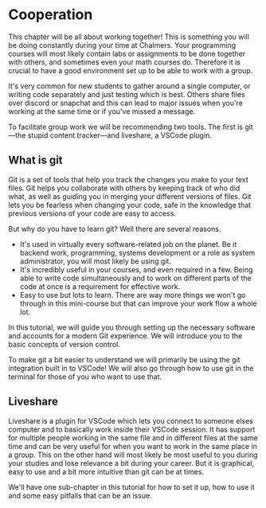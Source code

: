 # Cooperation
This chapter will be all about working together! This is something you will be
doing constantly during your time at Chalmers. Your programming courses will
most likely contain labs or assignments to be done together with others, and
sometimes even your math courses do. Therefore it is crucial to have a good
environment set up to be able to work with a group. 

It's very common for new students to gather around a single computer, or
writing code separately and just testing which is best. Others share files over
discord or snapchat and this can lead to major issues when you're working at
the same time or if you've missed a message. 

To facilitate group work we will be recommending two tools. The first is 
git—the stupid content tracker—and liveshare, a VSCode plugin.

## What is git

Git is a set of tools that help you track the changes you make to your text files. Git helps you collaborate with others by keeping track of who did what, as well as guiding you in merging your different versions of files. Git lets you be fearless when changing your code, safe in the knowledge that previous versions of your code are easy to access.

But why do you have to learn git? Well there are several reasons.

- It's used in virtually every software-related job on the planet. Be it backend work, programming, systems development or a role as system administrator, you will most likely be using git.
- It's incredibly useful in your courses, and even required in a few. Being able to write code simultaneously and to work on different parts of the code at once is a requirement for effective work.
- Easy to use but lots to learn. There are way more things we won't go through in this mini-course but that can improve your work flow a whole lot.

In this tutorial, we will guide you through setting up the necessary software and accounts for a modern Git experience. We will introduce you to the basic concepts of version control. 

To make git a bit easier to understand we will primarily be using the git integration built in to VSCode! We will also go through how to use git in the terminal for those of you who want to use that.

## Liveshare
Liveshare is a plugin for VSCode which lets you connect to someone elses computer and to basically work inside their VSCode session. It has support for multiple people working in the same file and in different files at the same time and can be very useful for when you want to work in the same place in a group. This on the other hand will most likely be most useful to you during your studies and lose relevance a bit during your career. But it is graphical, easy to use and a bit more intuitive than git can be at times.

We'll have one sub-chapter in this tutorial for how to set it up, how to use it and some easy pitfalls that can be an issue. 
